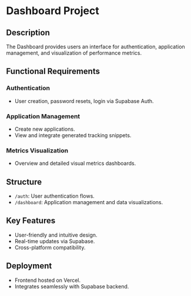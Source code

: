 # Dashboard Project

## Description

The Dashboard provides users an interface for authentication, application management, and visualization of performance metrics.

## Functional Requirements

### Authentication

- User creation, password resets, login via Supabase Auth.

### Application Management

- Create new applications.
- View and integrate generated tracking snippets.

### Metrics Visualization

- Overview and detailed visual metrics dashboards.

## Structure

- `/auth`: User authentication flows.
- `/dashboard`: Application management and data visualizations.

## Key Features

- User-friendly and intuitive design.
- Real-time updates via Supabase.
- Cross-platform compatibility.

## Deployment

- Frontend hosted on Vercel.
- Integrates seamlessly with Supabase backend.